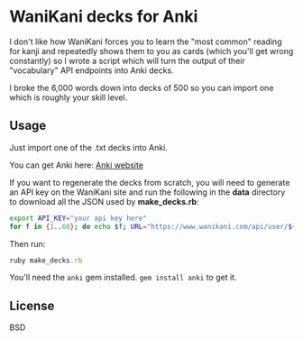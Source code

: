 # WaniKani decks for Anki

I don't like how WaniKani forces you to learn the "most common" reading for kanji and repeatedly shows them to you as cards (which you'll get wrong constantly) so I wrote a script which will turn the output of their "vocabulary" API endpoints into Anki decks.

I broke the 6,000 words down into decks of 500 so you can import one which is roughly your skill level.

## Usage

Just import one of the .txt decks into Anki.

You can get Anki here:  [Anki website](http://ankisrs.net/)

If you want to regenerate the decks from scratch, you will need to generate an API key on the WaniKani site and run the following in the **data** directory to download all the JSON used by **make_decks.rb**:

```sh
export API_KEY="your api key here"
for f in {1..60}; do echo $f; URL="https://www.wanikani.com/api/user/${YOUR_API_KEY}/vocabulary/$f"; echo $URL; curl -o $f.json $URL; sleep 2; done
```

Then run:

```rb
ruby make_decks.rb
```

You'll need the `anki` gem installed.  `gem install anki` to get it.

## License

BSD
